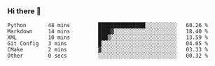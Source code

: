 ### Hi there 👋

<!--
**skywalkerwang98/skywalkerwang98** is a ✨ _special_ ✨ repository because its `README.md` (this file) appears on your GitHub profile.

Here are some ideas to get you started:

- 🔭 I’m currently working on ...
- 🌱 I’m currently learning ...
- 👯 I’m looking to collaborate on ...
- 🤔 I’m looking for help with ...
- 💬 Ask me about ...
- 📫 How to reach me: ...
- 😄 Pronouns: ...
- ⚡ Fun fact: ...
-->

<!--START_SECTION:waka-->

```text
Python       48 mins         ███████████████░░░░░░░░░░   60.26 %
Markdown     14 mins         ████▓░░░░░░░░░░░░░░░░░░░░   18.40 %
XML          10 mins         ███▒░░░░░░░░░░░░░░░░░░░░░   13.59 %
Git Config   3 mins          █░░░░░░░░░░░░░░░░░░░░░░░░   04.05 %
CMake        2 mins          ▓░░░░░░░░░░░░░░░░░░░░░░░░   03.33 %
Other        0 secs          ░░░░░░░░░░░░░░░░░░░░░░░░░   00.32 %
```

<!--END_SECTION:waka-->
